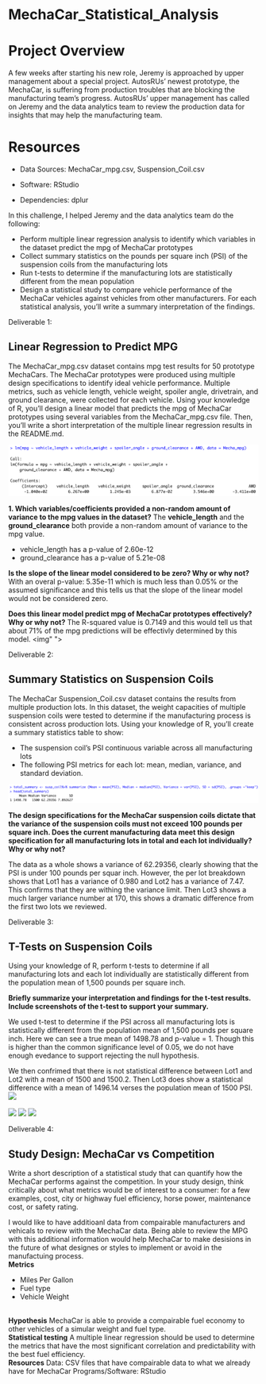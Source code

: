 # MechaCar_Statistical_Analysis

<h1>Project Overview</h1>
A few weeks after starting his new role, Jeremy is approached by upper management about a special project. AutosRUs’ newest prototype, the MechaCar, is suffering from production troubles that are blocking the manufacturing team’s progress. AutosRUs’ upper management has called on Jeremy and the data analytics team to review the production data for insights that may help the manufacturing team. 

<h1>Resources</h1>

- Data Sources: MechaCar_mpg.csv, Suspension_Coil.csv

- Software: RStudio

- Dependencies: dplur

In this challenge, I helped Jeremy and the data analytics team do the following:
<ul>
<li>Perform multiple linear regression analysis to identify which variables in the dataset predict the mpg of MechaCar prototypes</li>

<li>Collect summary statistics on the pounds per square inch (PSI) of the suspension coils from the manufacturing lots</li>

<li>Run t-tests to determine if the manufacturing lots are statistically different from the mean population</li>

<li>Design a statistical study to compare vehicle performance of the MechaCar vehicles against vehicles from other manufacturers. For each statistical analysis, you’ll write a summary interpretation of the findings.</li>
</ul>

Deliverable 1:
## Linear Regression to Predict MPG
<p>The MechaCar_mpg.csv dataset contains mpg test results for 50 prototype MechaCars. The MechaCar prototypes were produced using multiple design specifications to identify ideal vehicle performance. Multiple metrics, such as vehicle length, vehicle weight, spoiler angle, drivetrain, and ground clearance, were collected for each vehicle. Using your knowledge of R, you’ll design a linear model that predicts the mpg of MechaCar prototypes using several variables from the MechaCar_mpg.csv file. Then, you’ll write a short interpretation of the multiple linear regression results in the README.md.</p>

<img src="https://github.com/kellynichols99/MechaCar_Statistical_Analysis/blob/main/Resources/Deliverable%201%20%20step%205.png">

<b>1. Which variables/coefficients provided a non-random amount of variance to the mpg values in the dataset?</b>
The <b>vehicle_length</b> and the <b>ground_clearance</b> both provide a non-random amount of variance to the mpg value. 
<ul>
  <li>vehicle_length has a p-value of 2.60e-12</li>
  <li>ground_clearance has a p-value of 5.21e-08</li>
</ul>

<b>Is the slope of the linear model considered to be zero? Why or why not?</b>
With an overal p-value: 5.35e-11 which is much less than 0.05% or the assumed significance and this tells us that the slope of the linear model would not be considered zero.

<b>Does this linear model predict mpg of MechaCar prototypes effectively? Why or why not?</b>
The R-squared value is 0.7149 and this would tell us that about 71% of the mpg predictions will be effectivly determined by this model.
<img" ">

Deliverable 2:
## Summary Statistics on Suspension Coils

The MechaCar Suspension_Coil.csv dataset contains the results from multiple production lots. In this dataset, the weight capacities of multiple suspension coils were tested to determine if the manufacturing process is consistent across production lots. Using your knowledge of R, you’ll create a summary statistics table to show:
<ul>
  <li>The suspension coil’s PSI continuous variable across all manufacturing lots</li>
  <li>The following PSI metrics for each lot: mean, median, variance, and standard deviation.</li>
  </ul>
<img src="https://github.com/kellynichols99/MechaCar_Statistical_Analysis/blob/main/Resources/Deliverable%202%20Step%203.png">

<b>The design specifications for the MechaCar suspension coils dictate that the variance of the suspension coils must not exceed 100 pounds per square inch. Does the current manufacturing data meet this design specification for all manufacturing lots in total and each lot individually? Why or why not?</b>

The data as a whole shows a variance of 62.29356, clearly showing that the PSI is under 100 pounds per squar inch. However, the per lot breakdown shows that Lot1 has a variance of 0.980 and Lot2 has a variance of 7.47. This confirms that they are withing the variance limit. Then Lot3 shows a much larger variance number at 170, this shows a dramatic difference from the first two lots we reviewed. 

Deliverable 3:
## T-Tests on Suspension Coils
<p>Using your knowledge of R, perform t-tests to determine if all manufacturing lots and each lot individually are statistically different from the population mean of 1,500 pounds per square inch.</p>

<b>Briefly summarize your interpretation and findings for the t-test results. Include screenshots of the t-test to support your summary.</b>

We used t-test to determine if the PSI across all manufacturing lots is statistically different from the population mean of 1,500 pounds per square inch. Here we can see a true mean of 1498.78 and p-value = 1. Though this is higher than the common significance level of 0.05, we do not have enough evedance to support rejecting the null hypothesis. 

We then confrimed that there is not statistical difference between Lot1 and Lot2 with a mean of 1500 and 1500.2. Then Lot3 does show a statistical difference with a mean of 1496.14 verses the population mean of 1500 PSI.
<image src="https://github.com/kellynichols99/MechaCar_Statistical_Analysis/blob/main/Resources/Deliverable%203%20Step%201.png">

<image src="https://github.com/kellynichols99/MechaCar_Statistical_Analysis/blob/main/Resources/Deliverable%203%20Step%202a.png">

<image src="https://github.com/kellynichols99/MechaCar_Statistical_Analysis/blob/main/Resources/Deliverable%203%20Step%202b.png">

<image src="https://github.com/kellynichols99/MechaCar_Statistical_Analysis/blob/main/Resources/Deliverable%203%20Step%202c.png">

Deliverable 4:
## Study Design: MechaCar vs Competition

Write a short description of a statistical study that can quantify how the MechaCar performs against the competition. In your study design, think critically about what metrics would be of interest to a consumer: for a few examples, cost, city or highway fuel efficiency, horse power, maintenance cost, or safety rating.

I would like to have additioanl data from compairable manufacturers and vehicals to review with the MechaCar data. Being able to review the MPG with this additional information would help MechaCar to make desisions in the future of what designes or styles to implement or avoid in the manufactuing process.
<br>
<b>Metrics</b>
* Miles Per Gallon
* Fuel type
* Vehicle Weight
<br>
<b>Hypothesis</b>
MechaCar is able to provide a compairable fuel economy to other vehicles of a simular weight and fuel type.
<br>
<b>Statistical testing</b>
A multiple linear regression should be used to determine the metrics that have the most significant correlation and predictability with the best fuel efficiency.
<br>
<b>Resources</b>
Data: CSV files that have compairable data to what we already have for MechaCar
Programs/Software: RStudio
